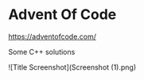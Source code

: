 # Advent Of Code
https://adventofcode.com/

Some C++ solutions

![Title Screenshot](Screenshot (1).png)
